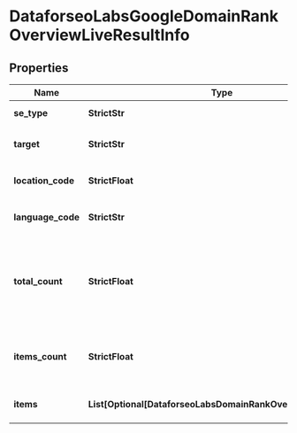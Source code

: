 # DataforseoLabsGoogleDomainRankOverviewLiveResultInfo


## Properties

| Name | Type | Description | Notes |
|------------ | ------------- | ------------- | -------------|
**se_type** | **StrictStr** | search engine type |[optional]|
**target** | **StrictStr** | target domain in a POST array |[optional]|
**location_code** | **StrictFloat** | location code in a POST array |[optional]|
**language_code** | **StrictStr** | language code in a POST array |[optional]|
**total_count** | **StrictFloat** | total amount of results in our database relevant to your request |[optional]|
**items_count** | **StrictFloat** | the number of results returned in the items array |[optional]|
**items** | **List[Optional[DataforseoLabsDomainRankOverviewLiveItem]]** | contains ranking and traffic data |[optional]|